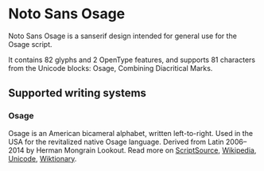 
# Noto Sans Osage

Noto Sans Osage is a sanserif design intended for general use for the Osage script.

It contains 82 glyphs and 2 OpenType features, and supports 81 characters from the Unicode blocks: Osage, Combining Diacritical Marks.


## Supported writing systems


### Osage

Osage is an American bicameral alphabet, written left-to-right. Used in the USA for the revitalized native Osage language. Derived from Latin 2006–2014 by Herman Mongrain Lookout. Read more on [ScriptSource](https://scriptsource.org/scr/Osge), [Wikipedia](https://en.wikipedia.org/wiki/ISO_15924:Osge), [Unicode](https://www.unicode.org/versions/Unicode13.0.0/ch20.pdf#G26674), [Wiktionary](https://en.wiktionary.org/wiki/Category:Osage_script).

